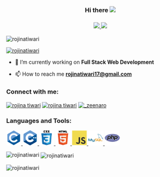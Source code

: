 <h3 align="center">
  Hi there
  <img src="https://media.giphy.com/media/hvRJCLFzcasrR4ia7z/giphy.gif" width="28">
</h3> 
<h3 align="center">
<a href="https://rojinatiwari.github.io/"><img src="https://readme-typing-svg.herokuapp.com/?color=black&size=21&center=true&vCenter=true&width=440&height=45&lines=I+am+Rojina+Tiwari.+;A+passionate+developer+from+Nepal.">
 <img src="https://media.giphy.com/media/hvRJCLFzcasrR4ia7z/giphy.gif" width="28">
  </a>
  </h3> 
  
<p align="left"> <img src="https://komarev.com/ghpvc/?username=rojinatiwari&label=Profile%20views&color=0e75b6&style=flat" alt="rojinatiwari" /> </p>

<p align="left"> <a href="https://github.com/ryo-ma/github-profile-trophy"><img src="https://github-profile-trophy.vercel.app/?username=rojinatiwari" alt="rojinatiwari" /></a> </p>

- 🔭 I’m currently working on **Full Stack Web Development**

- 📫 How to reach me **rojinatiwari17@gmail.com**

<h3 align="left">Connect with me:</h3>
<p align="left">
<a href="https://linkedin.com/in/rojina tiwari" target="blank"><img align="center" src="https://raw.githubusercontent.com/rahuldkjain/github-profile-readme-generator/master/src/images/icons/Social/linked-in-alt.svg" alt="rojina tiwari" height="30" width="40" /></a>
<a href="https://fb.com/rojina tiwari" target="blank"><img align="center" src="https://raw.githubusercontent.com/rahuldkjain/github-profile-readme-generator/master/src/images/icons/Social/facebook.svg" alt="rojina tiwari" height="30" width="40" /></a>
<a href="https://www.instagram.com/jiinaaa_16/" target="blank"><img align="center" src="https://raw.githubusercontent.com/rahuldkjain/github-profile-readme-generator/master/src/images/icons/Social/instagram.svg" alt="_zeenaro" height="30" width="40" /></a>
</p>

<h3 align="left">Languages and Tools:</h3>
<p align="left"> <a href="https://www.cprogramming.com/" target="_blank" rel="noreferrer"> <img src="https://raw.githubusercontent.com/devicons/devicon/master/icons/c/c-original.svg" alt="c" width="40" height="40"/> </a> <a href="https://www.w3schools.com/cpp/" target="_blank" rel="noreferrer"> <img src="https://raw.githubusercontent.com/devicons/devicon/master/icons/cplusplus/cplusplus-original.svg" alt="cplusplus" width="40" height="40"/> </a> <a href="https://www.w3schools.com/css/" target="_blank" rel="noreferrer"> <img src="https://raw.githubusercontent.com/devicons/devicon/master/icons/css3/css3-original-wordmark.svg" alt="css3" width="40" height="40"/> </a> <a href="https://www.w3.org/html/" target="_blank" rel="noreferrer"> <img src="https://raw.githubusercontent.com/devicons/devicon/master/icons/html5/html5-original-wordmark.svg" alt="html5" width="40" height="40"/> </a> <a href="https://developer.mozilla.org/en-US/docs/Web/JavaScript" target="_blank" rel="noreferrer"> <img src="https://raw.githubusercontent.com/devicons/devicon/master/icons/javascript/javascript-original.svg" alt="javascript" width="40" height="40"/> </a> <a href="https://www.mysql.com/" target="_blank" rel="noreferrer"> <img src="https://raw.githubusercontent.com/devicons/devicon/master/icons/mysql/mysql-original-wordmark.svg" alt="mysql" width="40" height="40"/> </a> <a href="https://www.php.net" target="_blank" rel="noreferrer"> <img src="https://raw.githubusercontent.com/devicons/devicon/master/icons/php/php-original.svg" alt="php" width="40" height="40"/> </a> </p>

<p><img align="left" src="https://github-readme-stats.vercel.app/api/top-langs?username=rojinatiwari&show_icons=true&locale=en&layout=compact" alt="rojinatiwari" /></p>

<p>&nbsp;<img align="center" src="https://github-readme-stats.vercel.app/api?username=rojinatiwari&show_icons=true&locale=en" alt="rojinatiwari" /></p>

<p><img align="center" src="https://github-readme-streak-stats.herokuapp.com/?user=rojinatiwari&" alt="rojinatiwari" /></p>
